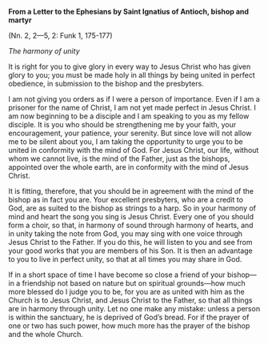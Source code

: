 

**From a Letter to the Ephesians by Saint Ignatius of Antioch, bishop and martyr**

(Nn. 2, 2—5, 2: Funk 1, 175-177)

_The harmony of unity_

It is right for you to give glory in every way to Jesus Christ who has given glory to you; you must be made holy in all things by being united in perfect obedience, in submission to the bishop and the presbyters.

I am not giving you orders as if I were a person of importance. Even if I am a prisoner for the name of Christ, I am not yet made perfect in Jesus Christ. I am now beginning to be a disciple and I am speaking to you as my fellow disciple. It is you who should be strengthening me by your faith, your encouragement, your patience, your serenity. But since love will not allow me to be silent about you, I am taking the opportunity to urge you to be united in conformity with the mind of God. For Jesus Christ, our life, without whom we cannot live, is the mind of the Father, just as the bishops, appointed over the whole earth, are in conformity with the mind of Jesus Christ.

It is fitting, therefore, that you should be in agreement with the mind of the bishop as in fact you are. Your excellent presbyters, who are a credit to God, are as suited to the bishop as strings to a harp. So in your harmony of mind and heart the song you sing is Jesus Christ. Every one of you should form a choir, so that, in harmony of sound through harmony of hearts, and in unity taking the note from God, you may sing with one voice through Jesus Christ to the Father. If you do this, he will listen to you and see from your good works that you are members of his Son. It is then an advantage to you to live in perfect unity, so that at all times you may share in God.

If in a short space of time I have become so close a friend of your bishop—in a friendship not based on nature but on spiritual grounds—how much more blessed do I judge you to be, for you are as united with him as the Church is to Jesus Christ, and Jesus Christ to the Father, so that all things are in harmony through unity. Let no one make any mistake: unless a person is within the sanctuary, he is deprived of God’s bread. For if the prayer of one or two has such power, how much more has the prayer of the bishop and the whole Church.

